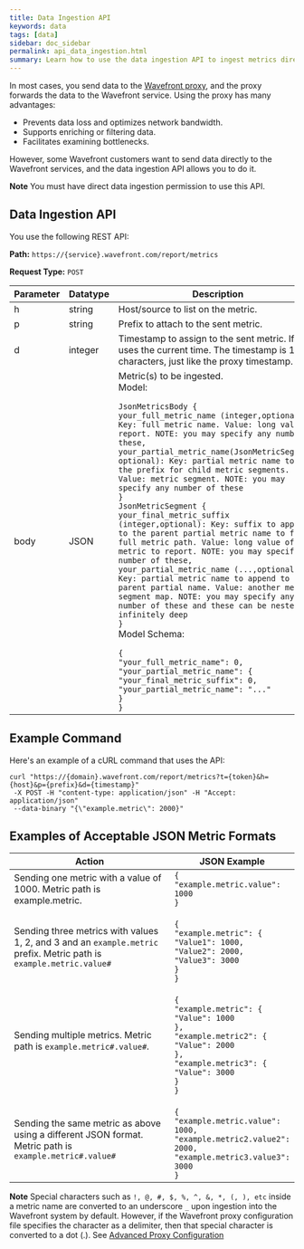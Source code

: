 ```yaml
---
title: Data Ingestion API
keywords: data
tags: [data]
sidebar: doc_sidebar
permalink: api_data_ingestion.html
summary: Learn how to use the data ingestion API to ingest metrics directly into the Wavefront service.
---
```


In most cases, you send data to the [Wavefront proxy](proxies.html), and the proxy forwards the data to the Wavefront service. Using the proxy has many advantages:
* Prevents data loss and optimizes network bandwidth.
* Supports enriching or filtering data.
* Facilitates examining bottlenecks.

However, some Wavefront customers want to send data directly to the Wavefront services, and the data ingestion API allows you to do it.

**Note** You must have direct data ingestion permission to use this API.

## Data Ingestion API

You use the following REST API:

**Path:** `https://{service}.wavefront.com/report/metrics`

**Request Type:** `POST`

<table>
<tbody>
<thead>
<tr><th width="20%">Parameter</th><th width="20%">Datatype</th><th width="80%">Description</th></tr>
</thead>
<tr>
<td>h</td>
<td>string
</td>
<td>
Host/source to list on the metric.
</td>
</tr>
<tr>
<td>p</td>
<td>string
</td>
<td>Prefix to attach to the sent metric.
</td>
</tr>
<tr>
<td>d</td>
<td>integer
</td>
<td>
Timestamp to assign to the sent metric. If null, uses the current time. The timestamp is 13 characters, just like the proxy timestamp.
</td>
</tr>
<tr>
<td>body</td>
<td>JSON
</td>
<td>Metric(s) to be ingested.
<div>
Model:</div>
<code>
JsonMetricsBody {
your_full_metric_name (integer,optional): Key: full metric name. Value: long value to report. NOTE: you may specify any number of these,
your_partial_metric_name(JsonMetricSegment, optional): Key: partial metric name to be the prefix for child metric segments. Value: metric segment. NOTE: you may specify any number of these
}
JsonMetricSegment {
your_final_metric_suffix (integer,optional): Key: suffix to append to the parent partial metric name to form a full metric path. Value: long value of the metric to report. NOTE: you may specify any number of these,
your_partial_metric_name (...,optional): Key: partial metric name to append to the parent partial name. Value: another metric segment map. NOTE: you may specify any number of these and these can be nested infinitely deep
}
</code>
<div>Model Schema:</div>
<code>
{
"your_full_metric_name": 0,
"your_partial_metric_name": {
"your_final_metric_suffix": 0,
"your_partial_metric_name": "..."
}
}
</code>
</td>
</tr>
</tbody>
</table>

## Example Command

Here's an example of a cURL command that uses the API:
```
curl "https://{domain}.wavefront.com/report/metrics?t={token}&h={host}&p={prefix}&d={timestamp}"
 -X POST -H "content-type: application/json" -H "Accept: application/json"
 --data-binary "{\"example.metric\": 2000}"
```

## Examples of Acceptable JSON Metric Formats

<table>
<tbody>
<thead><tr><th width="65%">Action</th><th width="35%">JSON Example</th></tr></thead>
<tr><td>Sending one metric with a value of 1000. Metric path is example.metric.</td>
<td><code>{
"example.metric.value": 1000
}
</code>
</td>
</tr>
<tr>
<td>Sending three metrics with values 1, 2, and 3 and an <code>example.metric</code> prefix. Metric path is <code>example.metric.value#</code></td>
<td><code>
{
"example.metric": {
"Value1": 1000,
"Value2": 2000,
"Value3": 3000
}
}
</code>
</td>
</tr>
<tr>
<td>Sending multiple metrics. Metric path is <code>example.metric#.value#</code>.</td>
<td><code>
{
"example.metric": {
"Value": 1000
},
"example.metric2": {
"Value": 2000
},
"example.metric3": {
"Value": 3000
}
}
</code>
</td>
</tr>
<tr>
<td>Sending the same metric as above using a different JSON format. Metric path is <code>example.metric#.value#</code></td>
<td><code>
{
"example.metric.value": 1000,
"example.metric2.value2": 2000,
"example.metric3.value3": 3000
}
</code>
</td>
</tr>
</tbody>
</table>

**Note** Special characters such as `!, @, #, $, %, ^, &, *, (, ), etc` inside a metric name are converted to an underscore `_` upon ingestion into the Wavefront system by default. However, if the Wavefront proxy configuration file specifies the character as a delimiter, then that special character is converted to a dot (.). See [Advanced Proxy Configuration](proxies_configuring.html)

